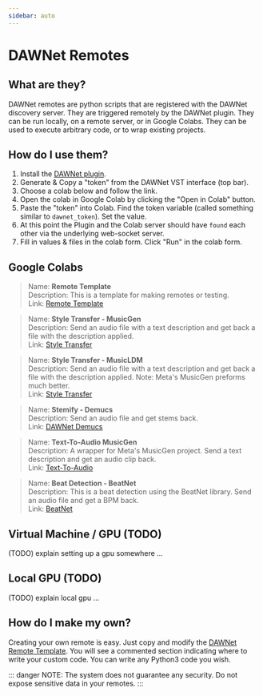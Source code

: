 ```yaml
---
sidebar: auto
---
```


# DAWNet Remotes

## What are they?
DAWNet remotes are python scripts that are registered with the DAWNet discovery server.  They are triggered remotely by the DAWNet plugin.  They can be run locally, on a remote server, or in Google Colabs.  They can be used to execute arbitrary code, or to wrap existing projects. 

## How do I use them?

1. Install the [DAWNet plugin](/getting-started/#installation).
2. Generate & Copy a "token" from the DAWNet VST interface (top bar).
3. Choose a colab below and follow the link. 
4. Open the colab in Google Colab by clicking the "Open in Colab" button.
5. Paste the "token" into Colab.  Find the token variable (called something similar to `dawnet_token`).  Set the value.
6. At this point the Plugin and the Colab server should have `found` each other via the underlying web-socket server.
7. Fill in values & files in the colab form.  Click "Run" in the colab form.
 
## Google Colabs

>Name: **Remote Template**<br/>
Description: This is a template for making remotes or testing.<br/>
Link: [Remote Template](https://colab.research.google.com/github/shiehn/dawnet-remotes/blob/main/DAWNet_Remote_template.ipynb)

>Name: **Style Transfer - MusicGen**<br/>
Description: Send an audio file with a text description and get back a file with the description applied.<br/>
Link: [Style Transfer](https://github.com/shiehn/dawnet-remotes/blob/main/DAWNet_Remote_Style_Transfer_MusicGen.ipynb)

>Name: **Style Transfer - MusicLDM**<br/>
Description: Send an audio file with a text description and get back a file with the description applied. Note: Meta's MusicGen preforms much better.<br/>
Link: [Style Transfer](https://github.com/shiehn/dawnet-remotes/blob/main/DAWNet_Remote_Style_Transfer_AudioLDM2.ipynb)

>Name: **Stemify - Demucs**<br/>
Description: Send an audio file and get stems back.<br/>
Link: [DAWNet Demucs](https://github.com/shiehn/dawnet-remotes/blob/main/DAWNet_Remote_Demucs.ipynb)

>Name: **Text-To-Audio MusicGen**<br/>
Description: A wrapper for Meta's MusicGen project.  Send a text description and get an audio clip back.<br/>
Link: [Text-To-Audio](https://github.com/shiehn/dawnet-remotes/blob/main/DAWNet_Remote_MusicGen.ipynb)

>Name: **Beat Detection - BeatNet**<br/>
Description: This is a beat detection using the BeatNet library.   Send an audio file and get a BPM back.<br/>
Link: [BeatNet](https://colab.research.google.com/github/shiehn/dawnet-remotes/blob/main/DAWNet_Remote_BeatNet.ipynb)


## Virtual Machine / GPU (TODO)

(TODO) explain setting up a gpu somewhere ...

## Local GPU (TODO)

(TODO) explain local gpu ...

## How do I make my own?
Creating your own remote is easy.  Just copy and modify the [DAWNet Remote Template](https://github.com/shiehn/dawnet-remotes/blob/main/DAWNet_Remote_template.ipynb).  You  will see a  commented section indicating where to write your custom code.  You can write any Python3 code you wish.  

::: danger
NOTE: The system does not guarantee any security.  Do not expose sensitive data in your remotes.
:::